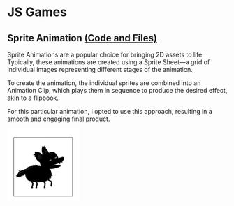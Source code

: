 # JS Games

## Sprite Animation [(Code and Files)](https://github.com/isumtk/javascript-games/tree/sprite-animations)


Sprite Animations are a popular choice for bringing 2D assets to life. Typically, these animations are created using a Sprite Sheet—a grid of individual images representing different stages of the animation.

To create the animation, the individual sprites are combined into an Animation Clip, which plays them in sequence to produce the desired effect, akin to a flipbook.

For this particular animation, I opted to use this approach, resulting in a smooth and engaging final product.


![Dog Sprite Animation](dog-sprite-animation.gif "Dog Sprite Animation")

